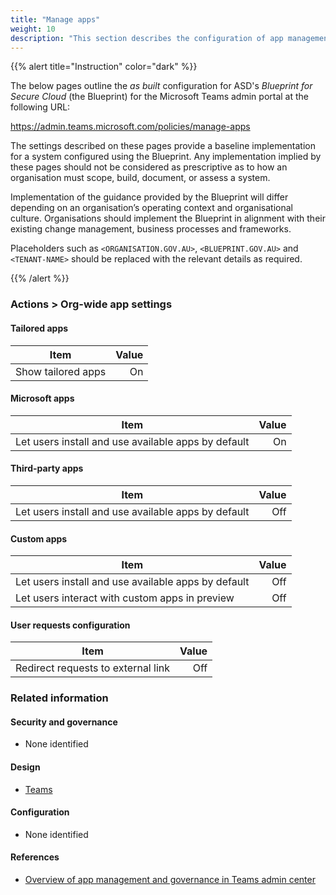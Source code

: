 ```yaml
---
title: "Manage apps"
weight: 10
description: "This section describes the configuration of app management settings within Microsoft Teams associated with systems built according to guidance in ASD's Blueprint for Secure Cloud."
---
```


{{% alert title="Instruction" color="dark" %}}

The below pages outline the _as built_ configuration for ASD's _Blueprint for Secure Cloud_ (the Blueprint) for the Microsoft Teams admin portal at the following URL:

<https://admin.teams.microsoft.com/policies/manage-apps>

The settings described on these pages provide a baseline implementation for a system configured using the Blueprint. Any implementation implied by these pages should not be considered as prescriptive as to how an organisation must scope, build, document, or assess a system.

Implementation of the guidance provided by the Blueprint will differ depending on an organisation’s operating context and organisational culture. Organisations should implement the Blueprint in alignment with their existing change management, business processes and frameworks.

Placeholders such as `<ORGANISATION.GOV.AU>`, `<BLUEPRINT.GOV.AU>` and `<TENANT-NAME>` should be replaced with the relevant details as required.

{{% /alert %}}

### Actions > Org-wide app settings

#### Tailored apps

| Item               | Value |
| ------------------ | ----: |
| Show tailored apps |    On |

#### Microsoft apps

| Item                                                | Value |
| --------------------------------------------------- | ----: |
| Let users install and use available apps by default |    On |

#### Third-party apps

| Item                                                | Value |
| --------------------------------------------------- | ----: |
| Let users install and use available apps by default |   Off |

#### Custom apps

| Item                                                | Value |
| --------------------------------------------------- | ----: |
| Let users install and use available apps by default |   Off |
| Let users interact with custom apps in preview      |   Off |

#### User requests configuration

| Item                               | Value |
| ---------------------------------- | ----: |
| Redirect requests to external link |   Off |

### Related information

#### Security and governance

- None identified

#### Design

- [Teams](/design/shared-services/teams)

#### Configuration

- None identified

#### References

- [Overview of app management and governance in Teams admin center](https://learn.microsoft.com/en-au/microsoftteams/manage-apps)
